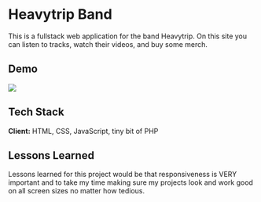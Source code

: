 # Heavytrip Band 

This is a fullstack web application for the band Heavytrip. On this site you can listen to tracks, watch their videos, and buy some merch. 

## Demo

![](https://github.com/BrookeLeeK/heavytrip/blob/main/Screen%20Recording%2011-16-2022%20at%204.12%20PM.gif)



## Tech Stack

**Client:** HTML, CSS, JavaScript, tiny bit of PHP 




## Lessons Learned

Lessons learned for this project would be that responsiveness is VERY important and to take my time making sure my projects look and work good on all screen sizes no matter how tedious. 